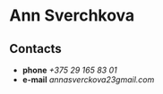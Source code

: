 # Ann Sverchkova
## Contacts
* **phone** *+375 29 165 83 01*
* **e-mail** *annasverckova23gmail.com* 